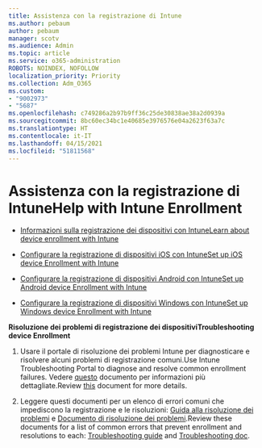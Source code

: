 ```yaml
---
title: Assistenza con la registrazione di Intune
ms.author: pebaum
author: pebaum
manager: scotv
ms.audience: Admin
ms.topic: article
ms.service: o365-administration
ROBOTS: NOINDEX, NOFOLLOW
localization_priority: Priority
ms.collection: Adm_O365
ms.custom:
- "9002973"
- "5687"
ms.openlocfilehash: c749286a2b97b9ff36c25de30838ae38a2d0939a
ms.sourcegitcommit: 8bc60ec34bc1e40685e3976576e04a2623f63a7c
ms.translationtype: HT
ms.contentlocale: it-IT
ms.lasthandoff: 04/15/2021
ms.locfileid: "51811568"
---
```

# <a name="help-with-intune-enrollment"></a><span data-ttu-id="56b9d-102">Assistenza con la registrazione di Intune</span><span class="sxs-lookup"><span data-stu-id="56b9d-102">Help with Intune Enrollment</span></span>


- [<span data-ttu-id="56b9d-103">Informazioni sulla registrazione dei dispositivi con Intune</span><span class="sxs-lookup"><span data-stu-id="56b9d-103">Learn about device enrollment with Intune</span></span>](https://docs.microsoft.com/intune/device-enrollment)

- [<span data-ttu-id="56b9d-104">Configurare la registrazione di dispositivi iOS con Intune</span><span class="sxs-lookup"><span data-stu-id="56b9d-104">Set up iOS device Enrollment with Intune</span></span>](https://docs.microsoft.com/intune/ios-enroll)

- [<span data-ttu-id="56b9d-105">Configurare la registrazione di dispositivi Android con Intune</span><span class="sxs-lookup"><span data-stu-id="56b9d-105">Set up Android device Enrollment with Intune</span></span>](https://docs.microsoft.com/intune/android-enroll)

- [<span data-ttu-id="56b9d-106">Configurare la registrazione di dispositivi Windows con Intune</span><span class="sxs-lookup"><span data-stu-id="56b9d-106">Set up Windows device Enrollment with Intune</span></span>](https://docs.microsoft.com/intune/windows-enroll)

<span data-ttu-id="56b9d-107">**Risoluzione dei problemi di registrazione dei dispositivi**</span><span class="sxs-lookup"><span data-stu-id="56b9d-107">**Troubleshooting device Enrollment**</span></span>

1. <span data-ttu-id="56b9d-108">Usare il portale di risoluzione dei problemi Intune per diagnosticare e risolvere alcuni problemi di registrazione comuni.</span><span class="sxs-lookup"><span data-stu-id="56b9d-108">Use Intune Troubleshooting Portal to diagnose and resolve common enrollment failures.</span></span> <span data-ttu-id="56b9d-109">Vedere [questo](https://docs.microsoft.com/intune/help-desk-operators) documento per informazioni più dettagliate.</span><span class="sxs-lookup"><span data-stu-id="56b9d-109">Review [this](https://docs.microsoft.com/intune/help-desk-operators) document for more details.</span></span>

2. <span data-ttu-id="56b9d-110">Leggere questi documenti per un elenco di errori comuni che impediscono la registrazione e le risoluzioni: [Guida alla risoluzione dei problemi](https://support.microsoft.com/help/4469913/troubleshooting-windows-device-enrollment-problems-in-microsoft-intune) e [Documento di risoluzione dei problemi](https://docs.microsoft.com/intune/troubleshoot-device-enrollment-in-intune).</span><span class="sxs-lookup"><span data-stu-id="56b9d-110">Review these documents for a list of common errors that prevent enrollment and resolutions to each: [Troubleshooting guide](https://support.microsoft.com/help/4469913/troubleshooting-windows-device-enrollment-problems-in-microsoft-intune) and [Troubleshooting doc](https://docs.microsoft.com/intune/troubleshoot-device-enrollment-in-intune).</span></span>